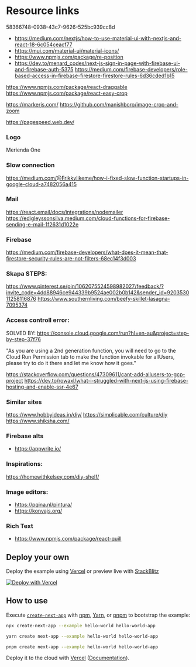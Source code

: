# Resource links

58366748-0938-43c7-9626-525bc939cc8d

- https://medium.com/nextjs/how-to-use-material-ui-with-nextjs-and-react-18-6c054ceacf77
- https://mui.com/material-ui/material-icons/
- https://www.npmjs.com/package/re-position
- https://dev.to/menard_codes/next-js-sign-in-page-with-firebase-ui-and-firebase-auth-5375
  https://medium.com/firebase-developers/role-based-access-in-firebase-firestore-firestore-rules-6d36cded1b15

https://www.npmjs.com/package/react-draggable
https://www.npmjs.com/package/react-easy-crop

https://markerjs.com/
https://github.com/manishboro/image-crop-and-zoom

https://pagespeed.web.dev/

### Logo

Merienda One

### Slow connection

https://medium.com/@Frikkylikeme/how-i-fixed-slow-function-startups-in-google-cloud-a7482056a415

### Mail

https://react.email/docs/integrations/nodemailer
https://edigleyssonsilva.medium.com/cloud-functions-for-firebase-sending-e-mail-1f2631d1022e

### Firebase

https://medium.com/firebase-developers/what-does-it-mean-that-firestore-security-rules-are-not-filters-68ec14f3d003

### Skapa STEPS:

https://www.pinterest.se/pin/1062075524598982027/feedback/?invite_code=4dd88946ce944339b9524ae002b0b142&sender_id=920353011258116876
https://www.southernliving.com/beefy-skillet-lasagna-7095374

### Access controll error:

SOLVED BY:
https://console.cloud.google.com/run?hl=en-au&project=step-by-step-37f76

"As you are using a 2nd generation function, you will need to go to the Cloud Run Permission tab to make the function invokable for allUsers, please try to do it there and let me know how it goes."

https://stackoverflow.com/questions/47309611/cant-add-allusers-to-gcp-project
https://dev.to/rowaxl/what-i-struggled-with-next-js-using-firebase-hosting-and-enable-ssr-4e67

### Similar sites

https://www.hobbyideas.in/diy/
https://simplicable.com/culture/diy
https://www.shiksha.com/

### Firebase alts

- https://appwrite.io/

### Inspirations:

https://homewithkelsey.com/diy-shelf/

### Image editors:

- https://pqina.nl/pintura/
- https://konvajs.org/

### Rich Text

- https://www.npmjs.com/package/react-quill

## Deploy your own

Deploy the example using [Vercel](https://vercel.com?utm_source=github&utm_medium=readme&utm_campaign=next-example) or preview live with [StackBlitz](https://stackblitz.com/github/vercel/next.js/tree/canary/examples/hello-world)

[![Deploy with Vercel](https://vercel.com/button)](https://vercel.com/new/git/external?repository-url=https://github.com/vercel/next.js/tree/canary/examples/hello-world&project-name=hello-world&repository-name=hello-world)

## How to use

Execute [`create-next-app`](https://github.com/vercel/next.js/tree/canary/packages/create-next-app) with [npm](https://docs.npmjs.com/cli/init), [Yarn](https://yarnpkg.com/lang/en/docs/cli/create/), or [pnpm](https://pnpm.io) to bootstrap the example:

```bash
npx create-next-app --example hello-world hello-world-app
```

```bash
yarn create next-app --example hello-world hello-world-app
```

```bash
pnpm create next-app --example hello-world hello-world-app
```

Deploy it to the cloud with [Vercel](https://vercel.com/new?utm_source=github&utm_medium=readme&utm_campaign=next-example) ([Documentation](https://nextjs.org/docs/deployment)).
